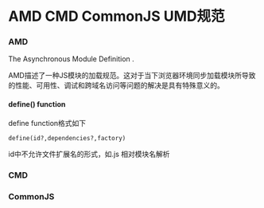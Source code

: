 # AMD CMD CommonJS UMD规范
### AMD 
The Asynchronous Module Definition .

AMD描述了一种JS模块的加载规范。这对于当下浏览器环境同步加载模块所导致的性能、可用性、调试和跨域名访问等问题的解决是具有特殊意义的。

#### define() function 
define function格式如下

```
define(id?,dependencies?,factory)
```
id中不允许文件扩展名的形式，如.js
相对模块名解析

### CMD

### CommonJS

